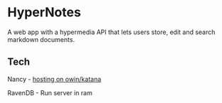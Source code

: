 HyperNotes
==========

A web app with a hypermedia API that lets users store, edit and search markdown documents.

Tech
----

Nancy - [hosting on owin/katana](http://www.strathweb.com/2012/12/running-aspnet-web-api-with-owin-and-katana/)

RavenDB - Run server in ram
